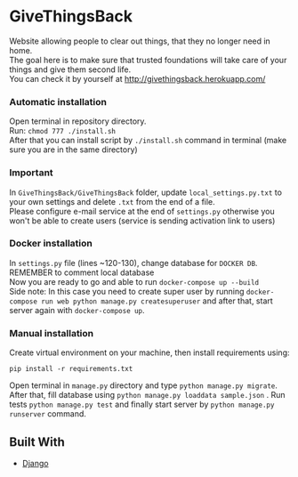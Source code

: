 # GiveThingsBack
Website allowing people to clear out things, that they no longer need in home.  
The goal here is to make sure that trusted foundations will take care of your things and give them second life.  
You can check it by yourself at http://givethingsback.herokuapp.com/

### Automatic installation

Open terminal in repository directory.  
Run: ```chmod 777 ./install.sh```  
After that you can install script by ```./install.sh``` command in terminal (make sure you are in the same directory)

### Important
In ```GiveThingsBack/GiveThingsBack``` folder, update ```local_settings.py.txt```  to
your own settings and delete ```.txt``` from the end of a file.  
Please configure e-mail service at the end of ```settings.py``` otherwise you won't be able to create users (service 
is sending activation link to users)

### Docker installation

In ```settings.py``` file (lines ~120-130), change database for ```DOCKER DB```.  
REMEMBER to comment local database  
Now you are ready to go and able to run ```docker-compose up --build```  
Side note: In this case you need to create super user by running ```docker-compose run web python manage.py createsuperuser```
and after that, start server again with ```docker-compose up```.

### Manual installation
Create virtual environment on your machine, then install requirements using:
```
pip install -r requirements.txt
```
Open terminal in ```manage.py``` directory and type ```python manage.py migrate```.
After that, fill database using ```python manage.py loaddata sample.json``` .
Run tests ```python manage.py test``` and finally start server by ```python manage.py runserver``` command.

## Built With

* [Django](https://www.djangoproject.com/)
